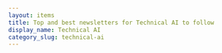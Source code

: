 ```yaml
---
layout: items
title: Top and best newsletters for Technical AI to follow
display_name: Technical AI
category_slug: technical-ai
---
```

